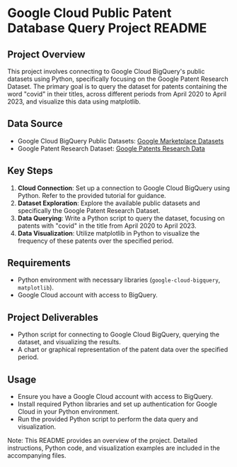 # Google Cloud Public Patent Database Query Project README

## Project Overview
This project involves connecting to Google Cloud BigQuery's public datasets using Python, specifically focusing on the Google Patent Research Dataset. The primary goal is to query the dataset for patents containing the word "covid" in their titles, across different periods from April 2020 to April 2023, and visualize this data using matplotlib.

## Data Source
- Google Cloud BigQuery Public Datasets: [Google Marketplace Datasets](https://console.cloud.google.com/marketplace/browse;page=1?filter=solution-type:dataset)
- Google Patent Research Dataset: [Google Patents Research Data](https://console.cloud.google.com/marketplace/product/google_patents_public_datasets/google-patents-research-data?project=black-function-184718)

## Key Steps
1. **Cloud Connection**: Set up a connection to Google Cloud BigQuery using Python. Refer to the provided tutorial for guidance.
2. **Dataset Exploration**: Explore the available public datasets and specifically the Google Patent Research Dataset.
3. **Data Querying**: Write a Python script to query the dataset, focusing on patents with "covid" in the title from April 2020 to April 2023.
4. **Data Visualization**: Utilize matplotlib in Python to visualize the frequency of these patents over the specified period.

## Requirements
- Python environment with necessary libraries (`google-cloud-bigquery`, `matplotlib`).
- Google Cloud account with access to BigQuery.

## Project Deliverables
- Python script for connecting to Google Cloud BigQuery, querying the dataset, and visualizing the results.
- A chart or graphical representation of the patent data over the specified period.

## Usage
- Ensure you have a Google Cloud account with access to BigQuery.
- Install required Python libraries and set up authentication for Google Cloud in your Python environment.
- Run the provided Python script to perform the data query and visualization.

Note: This README provides an overview of the project. Detailed instructions, Python code, and visualization examples are included in the accompanying files.
